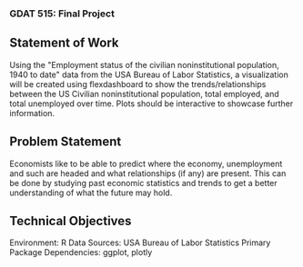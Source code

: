 ### GDAT 515: Final Project


## Statement of Work
Using the "Employment status of the civilian noninstitutional population, 1940 to date" data from the USA Bureau of Labor Statistics, a visualization will be created using flexdashboard to show the trends/relationships between the US Civilian noninstitutional population, total employed, and total unemployed over time. Plots should be interactive to showcase further information. 

## Problem Statement
Economists like to be able to predict where the economy, unemployment and such are headed and what relationships (if any) are present. This can be done by studying past economic statistics and trends to get a better understanding of what the future may hold. 

## Technical Objectives
Environment: R
Data Sources: USA Bureau of Labor Statistics
Primary Package Dependencies: ggplot, plotly
